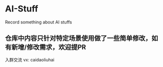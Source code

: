 # AI-Stuff
Record something about AI stuffs
## 仓库中内容只针对特定场景使用做了一些简单修改，如有新增/修改需求，欢迎提PR

入群交流
vx: caidaoliuhai
